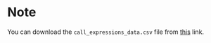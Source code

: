 # Note
You can download the `call_expressions_data.csv` file from 
[this](https://drive.google.com/file/d/1moDJ0qU_zF9V24ch6z0vvD1vU6Ht-pcF/view?usp=sharing) link.
